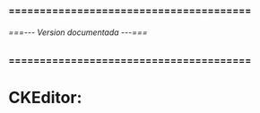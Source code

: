 ### ======================================= ###
###### ===--- Version documentada ---=== ######
### ======================================= ###

# CKEditor: [](30.0.0)
